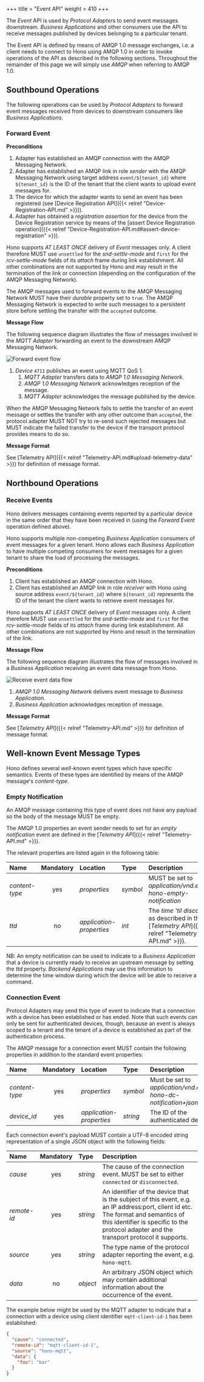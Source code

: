 +++
title = "Event API"
weight = 410
+++

The *Event* API is used by *Protocol Adapters* to send event messages downstream.
*Business Applications* and other consumers use the API to receive messages published by devices belonging to a particular tenant.
<!--more-->

The Event API is defined by means of AMQP 1.0 message exchanges, i.e. a client needs to connect to Hono using AMQP 1.0 in order to invoke operations of the API as described in the following sections. Throughout the remainder of this page we will simply use *AMQP* when referring to AMQP 1.0.


## Southbound Operations

The following operations can be used by *Protocol Adapters* to forward event messages received from devices to downstream consumers like *Business Applications*.

### Forward Event

**Preconditions**

1. Adapter has established an AMQP connection with the AMQP Messaging Network.
1. Adapter has established an AMQP link in role *sender* with the AMQP Messaging Network using target address `event/${tenant_id}` where `${tenant_id}` is the ID of the tenant that the client wants to upload event messages for. 
1. The device for which the adapter wants to send an event has been registered (see [Device Registration API]({{< relref "Device-Registration-API.md" >}})).
1. Adapter has obtained a *registration assertion* for the device from the Device Registration service by means of the [assert Device Registration operation]({{< relref "Device-Registration-API.md#assert-device-registration" >}}).

Hono supports *AT LEAST ONCE* delivery of *Event* messages only. A client therefore MUST use `unsettled` for the *snd-settle-mode* and `first` for the *rcv-settle-mode* fields of its *attach* frame during link establishment. All other combinations are not supported by Hono and may result in the termination of the link or connection (depending on the configuration of the AMQP Messaging Network).

The AMQP messages used to forward events to the AMQP Messaging Network MUST have their <em>durable</em> property set to `true`. The AMQP Messaging Network is expected to write such messages to a persistent store before settling the transfer with the `accepted` outcome.

**Message Flow**

The following sequence diagram illustrates the flow of messages involved in the *MQTT Adapter* forwarding an event to the downstream AMQP Messaging Network.

![Forward event flow](../forwardEvent.png)

1. *Device* `4711` publishes an event using MQTT QoS 1.
   1. *MQTT Adapter* transfers data to *AMQP 1.0 Messaging Network*.
   1. *AMQP 1.0 Messaging Network* acknowledges reception of the message.
   1. *MQTT Adapter* acknowledges the message published by the device.

When the AMQP Messaging Network fails to settle the transfer of an event message or settles the transfer with any other outcome than `accepted`, the protocol adapter MUST NOT try to re-send such rejected messages but MUST indicate the failed transfer to the device if the transport protocol provides means to do so.

**Message Format**

See [Telemetry API]({{< relref "Telemetry-API.md#upload-telemetry-data" >}}) for definition of message format.

## Northbound Operations

### Receive Events

Hono delivers messages containing events reported by a particular device in the same order that they have been received in (using the *Forward Event* operation defined above).

Hono supports multiple non-competing *Business Application* consumers of event messages for a given tenant. Hono allows each *Business Application* to have multiple competing consumers for event messages for a given tenant to share the load of processing the messages.

**Preconditions**

1. Client has established an AMQP connection with Hono.
2. Client has established an AMQP link in role *receiver* with Hono using source address `event/${tenant_id}` where `${tenant_id}` represents the ID of the tenant the client wants to retrieve event messages for.

Hono supports *AT LEAST ONCE* delivery of *Event* messages only. A client therefore MUST use `unsettled` for the *snd-settle-mode* and `first` for the *rcv-settle-mode* fields of its *attach* frame during link establishment. All other combinations are not supported by Hono and result in the termination of the link.

**Message Flow**

The following sequence diagram illustrates the flow of messages involved in a *Business Application* receiving an event data message from Hono. 


![Receive event data flow](../consumeEvent_Success.png)

1. *AMQP 1.0 Messaging Network* delivers event message to *Business Application*.
1. *Business Application* acknowledges reception of message.

**Message Format**

See [*Telemetry API*]({{< relref "Telemetry-API.md" >}}) for definition of message format. 


## Well-known Event Message Types

Hono defines several *well-known* event types which have specific semantics. Events of these types are identified by means of the AMQP message's *content-type*.

### Empty Notification

An AMQP message containing this type of event does not have any payload so the body of the message MUST be empty.

The AMQP 1.0 properties an event sender needs to set for an *empty notification* event are defined in the [*Telemetry API*]({{< relref "Telemetry-API.md" >}}). 

The relevant properties are listed again in the following table:

| Name           | Mandatory        | Location                 | Type      | Description |
| :------------- | :--------------: | :----------------------- | :-------- | :---------- |
| *content-type* | yes              | *properties*             | *symbol*  | MUST be set to *application/vnd.eclipse-hono-empty-notification* |
| *ttd*          | no               | *application-properties* | *int*     | The *time 'til disconnect* as described in the [*Telemetry API*]({{< relref "Telemetry-API.md" >}}). |

NB: An empty notification can be used to indicate to a *Business Application* that a device is currently ready to receive an upstream message by setting the *ttd* property. *Backend Applications* may use this information to determine the time window during which the device will be able to receive a command.

### Connection Event

Protocol Adapters may send this type of event to indicate that a connection with a device has
been established or has ended. Note that such events can only be sent for authenticated devices,
though, because an event is always scoped to a tenant and the tenant of a device is
established as part of the authentication process.

The AMQP message for a connection event MUST contain the following properties in addition to the standard event properties:

| Name           | Mandatory | Location                 | Type      | Description |
| :------------- | :-------: | :----------------------- | :-------- | :---------- |
| *content-type* | yes       | *properties*             | *symbol*  | Must be set to  *application/vnd.eclipse-hono-dc-notification+json* |
| *device_id*    | yes       | *application-properties* | *string*  | The ID of the authenticated device |

Each connection event's payload MUST contain a UTF-8 encoded string representation of a single JSON object with the following fields:

| Name        | Mandatory | Type      | Description |
| :---------- | :-------: | :-------- | :---------- |
| *cause*     | yes       | *string*  | The cause of the connection event. MUST be set to either `connected` or `disconnected`. |
| *remote-id* | yes       | *string*  | An identifier of the device that is the subject of this event, e.g. an IP address:port, client id etc. The format and semantics of this identifier is specific to the protocol adapter and the transport protocol it supports. |
| *source*    | yes       | *string*  | The type name of the protocol adapter reporting the event, e.g. `hono-mqtt`. |
| *data*      | no        | *object*  | An arbitrary JSON object which may contain additional information about the occurrence of the event. |

The example below might be used by the MQTT adapter to indicate that a connection with a device using client identifier `mqtt-client-id-1` has been established:

~~~json
{
  "cause": "connected",
  "remote-id": "mqtt-client-id-1",
  "source": "hono-mqtt",
  "data": {
    "foo": "bar"
  }
}
~~~
